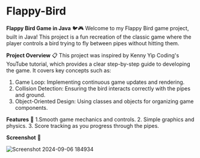 # Flappy-Bird
**Flappy Bird Game in Java** 🐦🎮
Welcome to my Flappy Bird game project, built in Java! This project is a fun recreation of the classic game where the player controls a bird trying to fly between pipes without hitting them.

**Project Overview** 📋
This project was inspired by Kenny Yip Coding's YouTube tutorial, which provides a clear step-by-step guide to developing the game. It covers key concepts such as:

1. Game Loop: Implementing continuous game updates and rendering.
2. Collision Detection: Ensuring the bird interacts correctly with the pipes and ground.
3. Object-Oriented Design: Using classes and objects for organizing game components.


**Features** 🌟
1.Smooth game mechanics and controls.
2. Simple graphics and physics.
3. Score tracking as you progress through the pipes.

**Screenshot** 🎨




![Screenshot 2024-09-06 184934](https://github.com/user-attachments/assets/9d526c79-1bd9-4ab7-a92c-156680842f6d)
